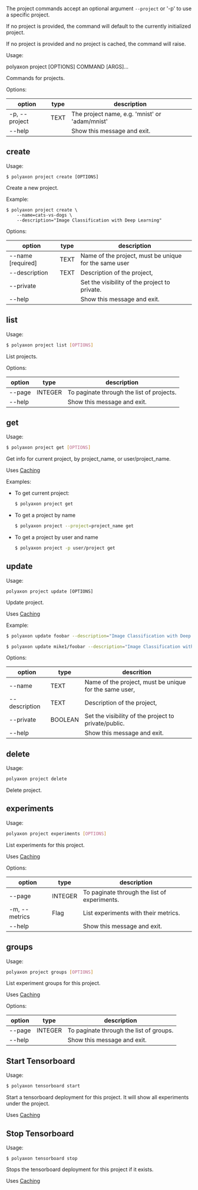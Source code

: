 The project commands accept an optional argument `--project` or '-p'  to use a specific project.

If no project is provided, the command will default to the currently initialized project.

If no project is provided and no project is cached, the command will raise.


Usage:

polyaxon project [OPTIONS] COMMAND [ARGS]...

Commands for projects.

Options:

option | type | description
-------|------|------------
  -p, --project | TEXT | The project name, e.g. 'mnist' or 'adam/mnist'
  --help |  | Show this message and exit.


## create


Usage:

```
$ polyaxon project create [OPTIONS]
```

Create a new project.

Example:

```
$ polyaxon project create \
    --name=cats-vs-dogs \
    --description="Image Classification with Deep Learning"
```

Options:

option | type | description
-------|------|------------
  --name [required] | TEXT | Name of the project, must be unique for the same user
  --description | TEXT | Description of the project,
  --private | | Set the visibility of the project to private.
  --help | | Show this message and exit.

## list

Usage:

```bash
$ polyaxon project list [OPTIONS]
```

List projects.

Options:

option | type | description
-------|------|------------
  --page | INTEGER | To paginate through the list of projects.
  --help | | Show this message and exit.

## get

Usage:

```bash
$ polyaxon project get [OPTIONS]
```

Get info for current project, by project_name, or user/project_name.

Uses [Caching](/polyaxon_cli/introduction#Caching)

Examples:

 * To get current project:

   ```bash
   $ polyaxon project get
   ```

 * To get a project by name

    ```bash
    $ polyaxon project --project=project_name get
    ```

 * To get a project by user and name
    ```bash
    $ polyaxon project -p user/project get
    ```

## update

Usage:

```
polyaxon project update [OPTIONS]
```

Update project.

Uses [Caching](/polyaxon_cli/introduction#Caching)

Example:

```bash
$ polyaxon update foobar --description="Image Classification with Deep Learning using TensorFlow"
```

```bash
$ polyaxon update mike1/foobar --description="Image Classification with Deep Learning using TensorFlow"
```

Options:

option | type | descrition
-------|------|-----------
  --name | TEXT | Name of the project, must be unique for the same user,
  --description | TEXT | Description of the project,
  --private | BOOLEAN | Set the visibility of the project to private/public.
  --help | | Show this message and exit.


## delete

Usage:
```bash
polyaxon project delete
```

Delete project.


## experiments

Usage:
```bash
polyaxon project experiments [OPTIONS]
```

List experiments for this project.

Uses [Caching](/polyaxon_cli/introduction#Caching)

Options:

option | type | description
-------|------|------------
  --page | INTEGER | To paginate through the list of experiments.
  -m, --metrics | Flag | List experiments with their metrics.
  --help | | Show this message and exit.

## groups

Usage:

```bash
polyaxon project groups [OPTIONS]
```

List experiment groups for this project.

Uses [Caching](/polyaxon_cli/introduction#Caching)

Options:

option | type | description
-------|------|------------
  --page | INTEGER | To paginate through the list of groups.
  --help | | Show this message and exit.


## Start Tensorboard

Usage:

```bash
$ polyaxon tensorboard start
```

Start a tensorboard deployment for this project. It will show all experiments under the project.

Uses [Caching](/polyaxon_cli/introduction#Caching)


## Stop Tensorboard

Usage:

```
$ polyaxon tensorboard stop
```

Stops the tensorboard deployment for this project if it exists.

Uses [Caching](/polyaxon_cli/introduction#Caching)
